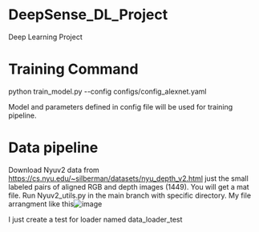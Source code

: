# DeepSense_DL_Project
Deep Learning Project

# Training Command 
python train_model.py --config configs/config_alexnet.yaml

Model and parameters defined in config file will be used for training pipeline. 

# Data pipeline
Download Nyuv2 data from https://cs.nyu.edu/~silberman/datasets/nyu_depth_v2.html just the small labeled pairs of aligned RGB and depth images (1449). You will get a mat file. Run Nyuv2_utils.py in the main branch with specific directory.
My file arrangment like this![image](https://user-images.githubusercontent.com/103913831/164450753-4bdd6d0b-2bb2-4e55-a8ee-1204c9fdf7bd.png)

I just create a test for loader named data_loader_test
